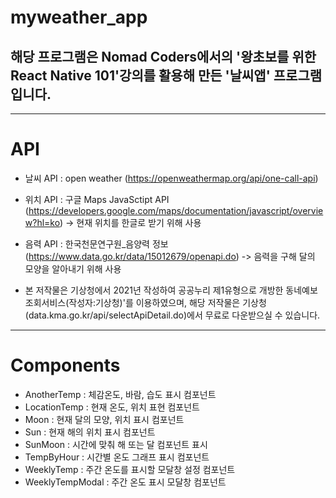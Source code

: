 # myweather_app

## 해당 프로그램은 Nomad Coders에서의 '왕초보를 위한 React Native 101'강의를 활용해 만든 '날씨앱' 프로그램입니다.

---

# API
- 날씨 API : open weather (https://openweathermap.org/api/one-call-api)
- 위치 API : 구글 Maps JavaSctipt API (https://developers.google.com/maps/documentation/javascript/overview?hl=ko) -> 현재 위치를 한글로 받기 위해 사용
- 음력 API : 한국천문연구원_음양력 정보 (https://www.data.go.kr/data/15012679/openapi.do) -> 음력을 구해 달의 모양을 알아내기 위해 사용

- 본 저작물은 기상청에서 2021년 작성하여 공공누리 제1유형으로 개방한 동네예보 조회서비스(작성자:기상청)'를 이용하였으며, 해당 저작물은 기상청(data.kma.go.kr/api/selectApiDetail.do)에서 무료로 다운받으실 수 있습니다.

---


# Components
- AnotherTemp : 체감온도, 바람, 습도 표시 컴포넌트
- LocationTemp : 현재 온도, 위치 표현 컴포넌트
- Moon : 현재 달의 모양, 위치 표시 컴포넌트
- Sun : 현재 해의 위치 표시 컴포넌트
- SunMoon : 시간에 맞춰 해 또는 달 컴포넌트 표시
- TempByHour : 시간별 온도 그래프 표시 컴포넌트
- WeeklyTemp : 주간 온도를 표시할 모달창 설정 컴포넌트
- WeeklyTempModal : 주간 온도 표시 모달창 컴포넌트
